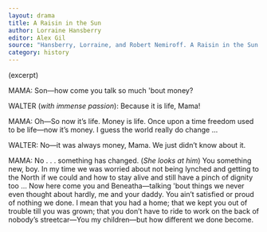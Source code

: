 ```yaml
---
layout: drama
title: A Raisin in the Sun
author: Lorraine Hansberry
editor: Alex Gil
source: "Hansberry, Lorraine, and Robert Nemiroff. A Raisin in the Sun. Rep Rei edition. New York: Vintage, 2004. Print."
category: history
---
```


(excerpt)

MAMA: Son—how come you talk so much 'bout money?

WALTER (*with immense passion*): Because it is life, Mama!

MAMA: Oh—So now it’s life. Money is life. Once upon a time freedom used to be life—now it’s money. I guess the world really do change ...

WALTER: No—it was always money, Mama. We just didn’t know about it.

MAMA: No . . . something has changed. (*She looks at him*) You something new, boy. In my time we was worried about not being lynched and getting to the North if we could and how to stay alive and still have a pinch of dignity too ... Now here come you and Beneatha—talking 'bout things we never even thought about hardly, me and your daddy. You ain’t satisfied or proud of nothing we done. I mean that you had a home; that we kept you out of trouble till you was grown; that you don’t have to ride to work on the back of nobody’s streetcar—You my children—but how different we done become.

